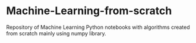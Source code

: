 # Machine-Learning-from-scratch
Repository of Machine Learning Python notebooks with algorithms created from scratch mainly using numpy library.

